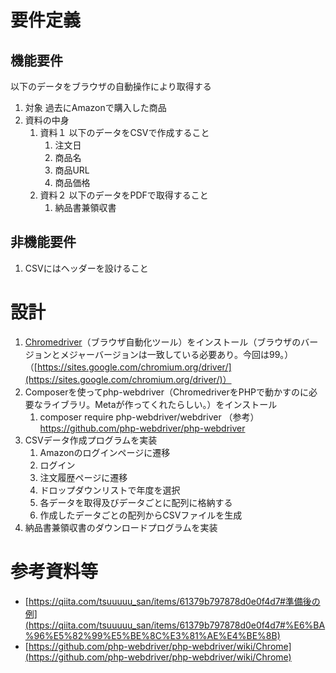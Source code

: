 # 要件定義
## 機能要件
以下のデータをブラウザの自動操作により取得する
1. 対象
    過去にAmazonで購入した商品
2. 資料の中身
    1. 資料１
        以下のデータをCSVで作成すること
        1. 注文日
        2. 商品名
        3. 商品URL
        4. 商品価格
    2. 資料２
        以下のデータをPDFで取得すること
        1. 納品書兼領収書
## 非機能要件
1. CSVにはヘッダーを設けること
# 設計
1. [Chromedriver](https://sites.google.com/a/chromium.org/chromedriver/downloads)（ブラウザ自動化ツール）をインストール（ブラウザのバージョンとメジャーバージョンは一致している必要あり。今回は99。）（[https://sites.google.com/chromium.org/driver/](https://sites.google.com/chromium.org/driver/)）
2. Composerを使ってphp-webdriver（ChromedriverをPHPで動かすのに必要なライブラリ。Metaが作ってくれたらしい。）をインストール
    1. composer require php-webdriver/webdriver
    （参考）https://github.com/php-webdriver/php-webdriver
3. CSVデータ作成プログラムを実装
    1. Amazonのログインページに遷移
    2. ログイン
    3. 注文履歴ページに遷移
    4. ドロップダウンリストで年度を選択
    5. 各データを取得及びデータごとに配列に格納する
    6. 作成したデータごとの配列からCSVファイルを生成
4. 納品書兼領収書のダウンロードプログラムを実装
# 参考資料等
- [https://qiita.com/tsuuuuu_san/items/61379b797878d0e0f4d7#準備後の例](https://qiita.com/tsuuuuu_san/items/61379b797878d0e0f4d7#%E6%BA%96%E5%82%99%E5%BE%8C%E3%81%AE%E4%BE%8B)
- [https://github.com/php-webdriver/php-webdriver/wiki/Chrome](https://github.com/php-webdriver/php-webdriver/wiki/Chrome)